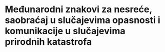 # Međunarodni znakovi za nesreće, saobraćaj u slučajevima opasnosti i komunikacije u slučajevima prirodnih katastrofa

